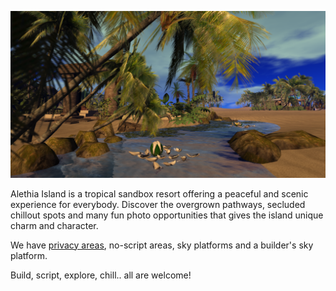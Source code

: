 <p align="center">
  <img class="img-thumbnail" src="https://github.com/Alethia-Island/assets/raw/master/images/sandbox/backgrounds/river_and_stones.png" alt="Image of Alethia Island">
</p>

Alethia Island is a tropical sandbox resort offering a peaceful and scenic experience for everybody. Discover the overgrown pathways, secluded chillout spots and many fun photo opportunities that gives the island unique charm and character.

We have [privacy areas](https://alethia-island.github.io/sandbox/areas/privacy), no-script areas, sky platforms and a builder's sky platform.

Build, script, explore, chill.. all are welcome!

